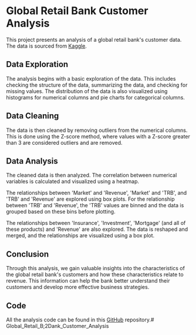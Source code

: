 # Global Retail Bank Customer Analysis

This project presents an analysis of a global retail bank's customer data. The data is sourced from [Kaggle](https://www.kaggle.com/datasets/charlottetu/customer-base-global-retail-bank/data).

## Data Exploration

The analysis begins with a basic exploration of the data. This includes checking the structure of the data, summarizing the data, and checking for missing values. The distribution of the data is also visualized using histograms for numerical columns and pie charts for categorical columns.

## Data Cleaning

The data is then cleaned by removing outliers from the numerical columns. This is done using the Z-score method, where values with a Z-score greater than 3 are considered outliers and are removed.

## Data Analysis

The cleaned data is then analyzed. The correlation between numerical variables is calculated and visualized using a heatmap. 

The relationships between 'Market' and 'Revenue', 'Market' and 'TRB', and 'TRB' and 'Revenue' are explored using box plots. For the relationship between 'TRB' and 'Revenue', the 'TRB' values are binned and the data is grouped based on these bins before plotting.

The relationships between 'Insurance', 'Investment', 'Mortgage' (and all of these products) and 'Revenue' are also explored. The data is reshaped and merged, and the relationships are visualized using a box plot.

## Conclusion

Through this analysis, we gain valuable insights into the characteristics of the global retail bank's customers and how these characteristics relate to revenue. This information can help the bank better understand their customers and develop more effective business strategies.

## Code

All the analysis code can be found in this [GitHub](https://github.com/asuraxo/Global_Retail_Bank_Customer_Analysis.git) repository.# Global_Retail_B;2Dank_Customer_Analysis
